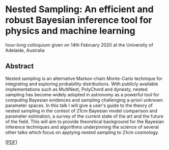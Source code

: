 # Nested Sampling: An efficient and robust Bayesian inference tool for physics and machine learning
hour-long colloquium given on 14th February 2020 at the University of Adelaide, Australia

## Abstract

Nested sampling is an alternative Markov-chain Monte-Carlo technique for integrating and exploring probability distributions. With publicly available implementations such as MultiNest, PolyChord and dynesty, nested sampling has become widely adopted in astronomy as a powerful tool for computing Bayesian evidences and sampling challenging a-priori unknown parameter spaces. In this talk I will give a user's guide to the theory of nested sampling in the context of 21cm Bayesian model comparison and parameter estimation, a survey of the current state of the art and the future of the field. This will aim to provide theoretical background for the Bayesian inference techniques and algorithms underpinning the science of several other talks which focus on applying nested sampling to 21cm cosmology.
 
 [[PDF](https://github.com/williamjameshandley/talks/raw/adelaide_2020/will_handley_adelaide_2020.pdf)] 
 
